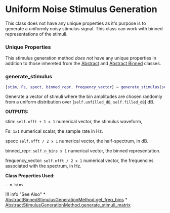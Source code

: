 # Uniform Noise Stimulus Generation

This class does not have any unique properties as it's purpose is to generate a uniformly noisy stimulus signal. This class can work with binned representations of the stimuli.  

### Unique Properties

This stimulus generation method *does not* have any unique properties in addition to those inhereted from the [Abstract](../AbstractStimulusGenerationMethod) and [Abstract Binned](../AbstractBinnedStimulusGenerationMethod) classes.

### generate_stimulus

```matlab
[stim, Fs, spect, binned_repr, frequency_vector] = generate_stimulus(self)
```

Generate a vector of stimuli where
the bin amplitudes are chosen randomly
from a uniform distribution over [`self.unfilled_dB`, `self.filled_dB`] dB.

**OUTPUTS:**

stim: `self.nfft + 1 x 1` numerical vector,
the stimulus waveform,

Fs: `1x1` numerical scalar,
the sample rate in Hz.

spect: `self.nfft / 2 x 1` numerical vector,
the half-spectrum, in dB.

binned_repr: `self.n_bins x 1` numerical vector,
the binned representation.

frequency_vector: `self.nfft / 2 x 1` numerical vector,
the frequencies associated with the spectrum, in Hz.

**Class Properties Used:**

```
- n_bins
```



!!! info "See Also"
    * [AbstractBinnedStimulusGenerationMethod.get_freq_bins](../AbstractBinnedStimulusGenerationMethod/#get_freq_bins)
    * [AbstractStimulusGenerationMethod.generate_stimuli_matrix](../AbstractStimulusGenerationMethod/#generate_stimuli_matrix)



